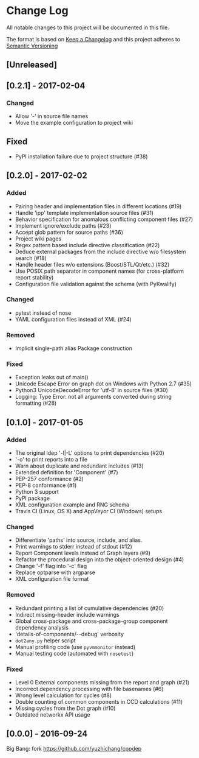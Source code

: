 # Change Log
All notable changes to this project will be documented in this file.

The format is based on [Keep a Changelog](http://keepachangelog.com/)
and this project adheres to [Semantic Versioning](http://semver.org/)


## [Unreleased]

## [0.2.1] - 2017-02-04
### Changed
- Allow '-' in source file names
- Move the example configuration to project wiki

## Fixed
- PyPI installation failure due to project structure (#38)

## [0.2.0] - 2017-02-02
### Added
- Pairing header and implementation files in different locations (#19)
- Handle 'ipp' template implementation source files (#31)
- Behavior specification for anomalous conflicting component files (#27)
- Implement ignore/exclude paths (#23)
- Accept glob pattern for source paths (#36)
- Project wiki pages
- Regex pattern based include directive classification (#22)
- Deduce external packages from the include directive w/o filesystem search (#18)
- Handle header files w/o extensions (Boost/STL/Qt/etc.) (#32)
- Use POSIX path separator in component names (for cross-platform report stability)
- Configuration file validation against the schema (with PyKwalify)

### Changed
- pytest instead of nose
- YAML configuration files instead of XML (#24)

### Removed
- Implicit single-path alias Package construction

### Fixed
- Exception leaks out of main()
- Unicode Escape Error on graph dot on Windows with Python 2.7 (#35)
- Python3 UnicodeDecodeError for 'utf-8' in source files (#30)
- Logging: Type Error: not all arguments converted during string formatting (#28)

## [0.1.0] - 2017-01-05
### Added
- The original ldep '-l|-L' options to print dependencies (#20)
- '-o' to print reports into a file
- Warn about duplicate and redundant includes (#13)
- Extended definition for 'Component' (#7)
- PEP-257 conformance (#2)
- PEP-8 conformance (#1)
- Python 3 support
- PyPI package
- XML configuration example and RNG schema
- Travis CI (Linux, OS X) and AppVeyor CI (Windows) setups

### Changed
- Differentiate 'paths' into source, include, and alias.
- Print warnings to stderr instead of stdout (#12)
- Report Component levels instead of Graph layers (#9)
- Refactor the procedural design into the object-oriented design (#4)
- Change '-f' flag into '-c' flag
- Replace optparse with argparse
- XML configuration file format

### Removed
- Redundant printing a list of cumulative dependencies (#20)
- Indirect missing-header include warnings
- Global cross-package and cross-package-group component dependency analysis
- 'details-of-components/--debug' verbosity
- ``dot2any.py`` helper script
- Manual profiling code (use ``pyvmmonitor`` instead)
- Manual testing code (automated with ``nosetest``)

### Fixed
- Level 0 External components missing from the report and graph (#21)
- Incorrect dependency processing with file basenames (#6)
- Wrong level calculation for cycles (#8)
- Double counting of common components in CCD calculations (#11)
- Missing cycles from the Dot graph (#10)
- Outdated networkx API usage


## [0.0.0] - 2016-09-24
Big Bang: fork https://github.com/yuzhichang/cppdep
